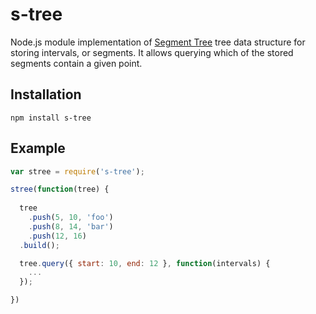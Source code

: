 # s-tree

Node.js module implementation of [Segment Tree](http://en.wikipedia.org/wiki/Segment_tree) tree data structure for storing intervals, or segments. It allows querying which of the stored segments contain a given point.

## Installation

    npm install s-tree

## Example

```javascript
var stree = require('s-tree');

stree(function(tree) {
  
  tree
    .push(5, 10, 'foo')
    .push(8, 14, 'bar')
    .push(12, 16)
  .build();

  tree.query({ start: 10, end: 12 }, function(intervals) {
    ...
  });

})
```
